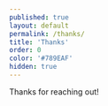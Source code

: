 ```yaml
---
published: true
layout: default
permalink: /thanks/
title: 'Thanks'
order: 0
color: '#789EAF'
hidden: true
---
```


Thanks for reaching out!